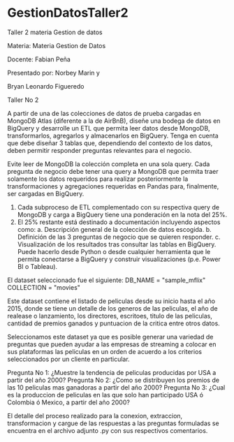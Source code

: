 # GestionDatosTaller2
Taller 2 materia Gestion de datos 

Materia:        Materia Gestion de Datos

Docente:        Fabian Peña

Presentado por: 
Norbey Marin
y

Bryan Leonardo Figueredo


Taller No 2


A partir de una de las colecciones de datos de prueba cargadas en MongoDB Atlas
(diferente a la de AirBnB), diseñe una bodega de datos en BigQuery y desarrolle un
ETL que permita leer datos desde MongoDB, transformarlos, agregarlos y
almacenarlos en BigQuery. Tenga en cuenta que debe diseñar 3 tablas que,
dependiendo del contexto de los datos, deben permitir responder preguntas relevantes
para el negocio.

Evite leer de MongoDB la colección completa en una sola query. Cada pregunta de
negocio debe tener una query a MongoDB que permita traer solamente los datos
requeridos para realizar posteriormente la transformaciones y agregaciones requeridas
en Pandas para, finalmente, ser cargadas en BigQuery.
1. Cada subproceso de ETL complementado con su respectiva query de MongoDB
y carga a BigQuery tiene una ponderación en la nota del 25%.
2. El 25% restante está destinado a documentación incluyendo aspectos como:
a. Descripción general de la colección de datos escogida.
b. Definición de las 3 preguntas de negocio que se quieren responder.
c. Visualización de los resultados tras consultar las tablas en BigQuery.
Puede hacerlo desde Python o desde cualquier herramienta que le
permita conectarse a BigQuery y construir visualizaciones (p.e. Power BI
o Tableau).

El dataset seleccionado fue el siguiente:
	DB_NAME = "sample_mflix"
	COLLECTION = "movies"

Este dataset contiene el listado de peliculas desde su inicio hasta el año 2015, donde se tiene un detalle de 
los generos de las peliculas, el año de realease o lanzamiento, los directores, escritoes, titulo de las peliculas, cantidad
de premios ganados y puntuacion de la critica entre otros datos.

Seleccionamos este dataset ya que es posible generar una variedad de preguntas que pueden ayudar a las empresas de streaming a
colocar en sus plataformas las peliculas en un orden de acuerdo a los criterios seleccionados por un cliente en particular.

Pregunta No 1: ¿Muestre la tendencia de peliculas producidas por USA a partir del año 2000?
Pregunta No 2: ¿Como se distribuyen los premios de las 10 peliculas mas ganadoras a partir del año 2000?
Pregunta No 3: ¿Cual es la produccion de peliculas en las que solo han participado USA ó Colombia ó Mexico, a partir del año 2000?

El detalle del proceso realizado para la conexion, extraccion, transformacion y cargue de las respuestas a las preguntas formuladas
se encuentra en el archivo adjunto .py con sus respectivos comentarios.